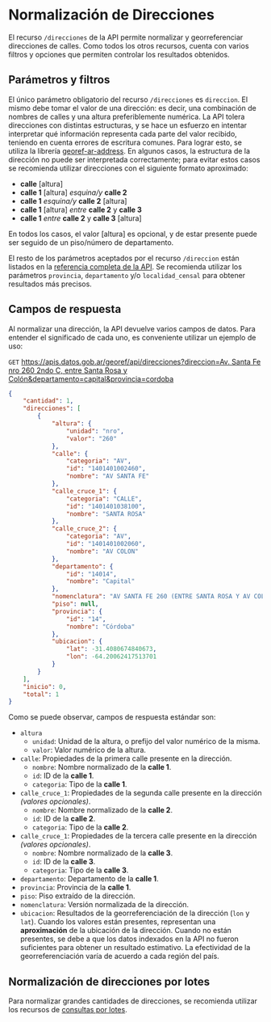 # Normalización de Direcciones

El recurso `/direcciones` de la API permite normalizar y georreferenciar direcciones de calles. Como todos los otros recursos, cuenta con varios filtros y opciones que permiten controlar los resultados obtenidos.

## Parámetros y filtros

El único parámetro obligatorio del recurso `/direcciones` es `direccion`. El mismo debe tomar el valor de una dirección: es decir, una combinación de nombres de calles y una altura preferiblemente numérica. La API tolera direcciones con distintas estructuras, y se hace un esfuerzo en intentar interpretar qué información representa cada parte del valor recibido, teniendo en cuenta errores de escritura comunes. Para lograr esto, se utiliza la librería [georef-ar-address](https://github.com/datosgobar/georef-ar-address). En algunos casos, la estructura de la dirección no puede ser interpretada correctamente; para evitar estos casos se recomienda utilizar direcciones con el siguiente formato aproximado:

- **calle** [altura]
- **calle 1** [altura] *esquina/y* **calle 2**
- **calle 1** *esquina/y* **calle 2** [altura]
- **calle 1** [altura] *entre* **calle 2** y **calle 3**
- **calle 1** *entre* **calle 2** y **calle 3** [altura]

En todos los casos, el valor [altura] es opcional, y de estar presente puede ser seguido de un piso/número de departamento.

El resto de los parámetros aceptados por el recurso `/direccion` están listados en la [referencia completa de la API](https://datosgobar.github.io/georef-ar-api/open-api). Se recomienda utilizar los parámetros `provincia`, `departamento` y/o `localidad_censal` para obtener resultados más precisos.

## Campos de respuesta

Al normalizar una dirección, la API devuelve varios campos de datos. Para entender el significado de cada uno, es conveniente utilizar un ejemplo de uso:

`GET` [https://apis.datos.gob.ar/georef/api/direcciones?direccion=Av. Santa Fe nro 260 2ndo C, entre Santa Rosa y Colón&departamento=capital&provincia=cordoba](https://apis.datos.gob.ar/georef/api/direcciones?direccion=Av.%20Santa%20Fe%20nro%20260%202ndo%20C,%20entre%20Santa%20Rosa%20y%20Col%C3%B3n&departamento=capital&provincia=cordoba)
```json
{
    "cantidad": 1,
    "direcciones": [
        {
            "altura": {
                "unidad": "nro",
                "valor": "260"
            },
            "calle": {
                "categoria": "AV",
                "id": "1401401002460",
                "nombre": "AV SANTA FE"
            },
            "calle_cruce_1": {
                "categoria": "CALLE",
                "id": "1401401038100",
                "nombre": "SANTA ROSA"
            },
            "calle_cruce_2": {
                "categoria": "AV",
                "id": "1401401002060",
                "nombre": "AV COLON"
            },
            "departamento": {
                "id": "14014",
                "nombre": "Capital"
            },
            "nomenclatura": "AV SANTA FE 260 (ENTRE SANTA ROSA Y AV COLON), Capital, Córdoba",
            "piso": null,
            "provincia": {
                "id": "14",
                "nombre": "Córdoba"
            },
            "ubicacion": {
                "lat": -31.4080674840673,
                "lon": -64.20062417513701
            }
        }
    ],
    "inicio": 0,
    "total": 1
}
```

Como se puede observar, campos de respuesta estándar son:

- `altura`
	- `unidad`: Unidad de la altura, o prefijo del valor numérico de la misma.
	- `valor`: Valor numérico de la altura.
- `calle`: Propiedades de la primera calle presente en la dirección.
	- `nombre`: Nombre normalizado de la **calle 1**.
	- `id`: ID de la **calle 1**.
	- `categoria`: Tipo de la **calle 1**.
- `calle_cruce_1`: Propiedades de la segunda calle presente en la dirección *(valores opcionales)*.
	- `nombre`: Nombre normalizado de la **calle 2**.
	- `id`: ID de la **calle 2**.
	- `categoria`: Tipo de la **calle 2**.
- `calle_cruce_1`: Propiedades de la tercera calle presente en la dirección *(valores opcionales)*.
	- `nombre`: Nombre normalizado de la **calle 3**.
	- `id`: ID de la **calle 3**.
	- `categoria`: Tipo de la **calle 3**.
- `departamento`: Departamento de la **calle 1**.
- `provincia`: Provincia de la **calle 1**.
- `piso`: Piso extraído de la dirección.
- `nomenclatura`: Versión normalizada de la dirección.
- `ubicacion`: Resultados de la georreferenciación de la dirección (`lon` y `lat`). Cuando los valores están presentes, representan una **aproximación** de la ubicación de la dirección. Cuando no están presentes, se debe a que los datos indexados en la API no fueron suficientes para obtener un resultado estimativo. La efectividad de la georreferenciación varía de acuerdo a cada región del país.

## Normalización de direcciones por lotes

Para normalizar grandes cantidades de direcciones, se recomienda utilizar los recursos de [consultas por lotes](bulk.md).
